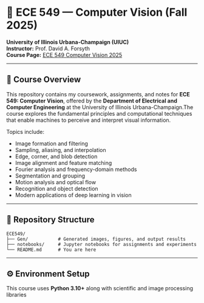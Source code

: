 # 🧠 ECE 549 — Computer Vision (Fall 2025)

**University of Illinois Urbana-Champaign (UIUC)**  
**Instructor:** Prof. David A. Forsyth  
**Course Page:** [ECE 549 Computer Vision 2025](http://luthuli.cs.uiuc.edu/~daf/Courses/CV2025/CV2025.html)

---

## 📘 Course Overview

This repository contains my coursework, assignments, and notes for **ECE 549: Computer Vision**, offered by the **Department of Electrical and Computer Engineering** at the University of Illinois Urbana-Champaign.The course explores the fundamental principles and computational techniques that enable machines to perceive and interpret visual information. 

Topics include:
- Image formation and filtering  
- Sampling, aliasing, and interpolation  
- Edge, corner, and blob detection  
- Image alignment and feature matching  
- Fourier analysis and frequency-domain methods  
- Segmentation and grouping  
- Motion analysis and optical flow  
- Recognition and object detection  
- Modern applications of deep learning in vision  

---

## 📂 Repository Structure
```
ECE549/
├── Gen/           # Generated images, figures, and output results
├── notebooks/     # Jupyter notebooks for assignments and experiments
└── README.md      # You are here
```
---

## ⚙️ Environment Setup

This course uses **Python 3.10+** along with scientific and image processing libraries
